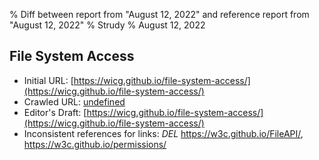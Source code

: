% Diff between report from "August 12, 2022" and reference report from "August 12, 2022"
% Strudy
% August 12, 2022

## File System Access

- Initial URL: [https://wicg.github.io/file-system-access/](https://wicg.github.io/file-system-access/)
- Crawled URL: [undefined](undefined)
- Editor's Draft: [https://wicg.github.io/file-system-access/](https://wicg.github.io/file-system-access/)
- Inconsistent references for links: *DEL* https://w3c.github.io/FileAPI/, https://w3c.github.io/permissions/



